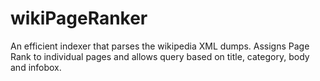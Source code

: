 wikiPageRanker
==============

An efficient indexer that parses the wikipedia XML dumps. Assigns Page Rank to individual pages and allows query based on title, category, body and infobox.